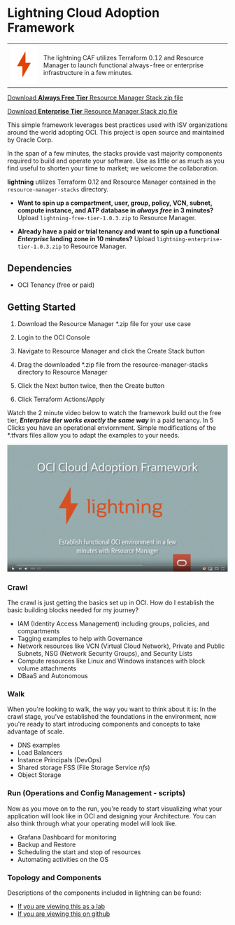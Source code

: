 # Lightning Cloud Adoption Framework

|  | |
| ------------- | ------------- |
| ![Lightning Free](./img/lightning-logo.png) | The lightning CAF utilizes Terraform 0.12 and Resource Manager to launch functional always-free or enterprise infrastructure in a few minutes.    |

[Download **Always Free Tier** Resource Manager Stack zip file](./resource-manager-stacks/lightning-free-tier-1.0.3.zip)

[Download **Enterprise Tier** Resource Manager Stack zip file](./resource-manager-stacks/lightning-enterprise-tier-1.0.3.zip)


This simple framework leverages best practices used with
ISV organizations around the world adopting OCI. This project is open source and maintained by Oracle Corp. 

In the span of a few minutes, the stacks provide vast majority components required to build and operate your software. Use as little or as much as you find useful to shorten your time to market; we welcome the collaboration.

**lightning** utilizes Terraform 0.12 and Resource Manager contained in the ```resource-manager-stacks``` directory. 

- **Want to spin up a compartment, user, group, policy, VCN, subnet, compute instance, and ATP database in *always free* in 3 minutes?** Upload ```lightning-free-tier-1.0.3.zip``` to Resource Manager.

- **Already have a paid or trial tenancy and want to spin up a functional *Enterprise* landing zone in 10 minutes?** Upload ```lightning-enterprise-tier-1.0.3.zip``` to Resource Manager.

## Dependencies

- OCI Tenancy (free or paid)

## Getting Started 

1. Download the Resource Manager *.zip file for your use case

2. Login to the OCI Console 

3. Navigate to Resource Manager and click the Create Stack button 

4. Drag the downloaded *.zip file from the resource-manager-stacks directory to Resource Manager 

5. Click the Next button twice, then the Create button

6. Click Terraform Actions/Apply

Watch the 2 minute video below to watch the framework build out the free tier, _**Enterprise tier works exactly the same way**_ in a paid tenancy. In 5 Clicks you have an operational enviornment. Simple modifications of the *.tfvars files allow you to adapt the examples to your needs.

[![Alt text](./img/lightning-video-thumbnail.png)](https://www.youtube.com/watch?v=T6iDGTWzEWk)


### Crawl

The crawl is just getting the basics set up in OCI. How do I establish the basic building blocks needed for my journey?

- IAM (Identity Access Management) including groups, policies, and compartments
- Tagging examples to help with Governance
- Network resources like VCN (Virtual Cloud Network), Private and Public Subnets, NSG (Network Security Groups), and Security Lists
- Compute resources like Linux and Windows instances with block volume attachments
- DBaaS and Autonomous

### Walk

When you're looking to walk, the way you want to think about it is: In the crawl stage, you've established the foundations in the environment, now you're ready to start introducing components and concepts to take advantage of scale.

- DNS examples
- Load Balancers
- Instance Principals (DevOps)
- Shared storage FSS (File Storage Service *nfs*)
- Object Storage

### Run (Operations and Config Management - scripts)

Now as you move on to the run, you're ready to start visualizing what your application will look like in OCI and designing your Architecture. You can also think through what your operating model will look like.

- Grafana Dashboard for monitoring
- Backup and Restore 
- Scheduling the start and stop of resources
- Automating activities on the OS


### Topology and Components

Descriptions of the components included in lightning can be found:
- [If you are viewing this as a lab](?lab=components)
- [If you are viewing this on github](https://github.com/flavius-dinu/learning-library/blob/master/solutions-library/infrastructure-automation/lightning/components/README.md)
